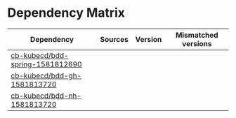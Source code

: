# Dependency Matrix

Dependency | Sources | Version | Mismatched versions
---------- | ------- | ------- | -------------------
[cb-kubecd/bdd-spring-1581812690](https://github.com/cb-kubecd/bdd-spring-1581812690.git) |  | []() | 
[cb-kubecd/bdd-gh-1581813720](https://github.com/cb-kubecd/bdd-gh-1581813720.git) |  | []() | 
[cb-kubecd/bdd-nh-1581813720](https://github.com/cb-kubecd/bdd-nh-1581813720.git) |  | []() | 
